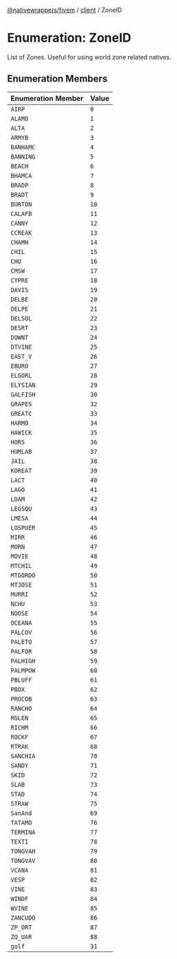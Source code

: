 [@nativewrappers/fivem](../../README.md) / [client](../README.md) / ZoneID

# Enumeration: ZoneID

List of Zones. Useful for using world zone related natives.

## Enumeration Members

| Enumeration Member | Value |
| :------ | :------ |
| `AIRP` | `0` |
| `ALAMO` | `1` |
| `ALTA` | `2` |
| `ARMYB` | `3` |
| `BANHAMC` | `4` |
| `BANNING` | `5` |
| `BEACH` | `6` |
| `BHAMCA` | `7` |
| `BRADP` | `8` |
| `BRADT` | `9` |
| `BURTON` | `10` |
| `CALAFB` | `11` |
| `CANNY` | `12` |
| `CCREAK` | `13` |
| `CHAMH` | `14` |
| `CHIL` | `15` |
| `CHU` | `16` |
| `CMSW` | `17` |
| `CYPRE` | `18` |
| `DAVIS` | `19` |
| `DELBE` | `20` |
| `DELPE` | `21` |
| `DELSOL` | `22` |
| `DESRT` | `23` |
| `DOWNT` | `24` |
| `DTVINE` | `25` |
| `EAST_V` | `26` |
| `EBURO` | `27` |
| `ELGORL` | `28` |
| `ELYSIAN` | `29` |
| `GALFISH` | `30` |
| `GRAPES` | `32` |
| `GREATC` | `33` |
| `HARMO` | `34` |
| `HAWICK` | `35` |
| `HORS` | `36` |
| `HUMLAB` | `37` |
| `JAIL` | `38` |
| `KOREAT` | `39` |
| `LACT` | `40` |
| `LAGO` | `41` |
| `LDAM` | `42` |
| `LEGSQU` | `43` |
| `LMESA` | `44` |
| `LOSPUER` | `45` |
| `MIRR` | `46` |
| `MORN` | `47` |
| `MOVIE` | `48` |
| `MTCHIL` | `49` |
| `MTGORDO` | `50` |
| `MTJOSE` | `51` |
| `MURRI` | `52` |
| `NCHU` | `53` |
| `NOOSE` | `54` |
| `OCEANA` | `55` |
| `PALCOV` | `56` |
| `PALETO` | `57` |
| `PALFOR` | `58` |
| `PALHIGH` | `59` |
| `PALMPOW` | `60` |
| `PBLUFF` | `61` |
| `PBOX` | `62` |
| `PROCOB` | `63` |
| `RANCHO` | `64` |
| `RGLEN` | `65` |
| `RICHM` | `66` |
| `ROCKF` | `67` |
| `RTRAK` | `68` |
| `SANCHIA` | `70` |
| `SANDY` | `71` |
| `SKID` | `72` |
| `SLAB` | `73` |
| `STAD` | `74` |
| `STRAW` | `75` |
| `SanAnd` | `69` |
| `TATAMO` | `76` |
| `TERMINA` | `77` |
| `TEXTI` | `78` |
| `TONGVAH` | `79` |
| `TONGVAV` | `80` |
| `VCANA` | `81` |
| `VESP` | `82` |
| `VINE` | `83` |
| `WINDF` | `84` |
| `WVINE` | `85` |
| `ZANCUDO` | `86` |
| `ZP_ORT` | `87` |
| `ZQ_UAR` | `88` |
| `golf` | `31` |
